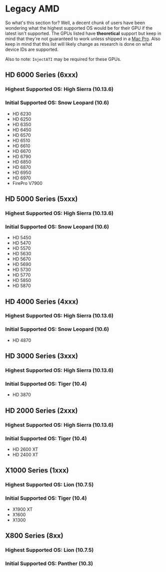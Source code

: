 # Legacy AMD

So what's this section for? Well, a decent chunk of users have been wondering what the highest supported OS would be for their GPU if the latest isn't supported. The GPUs listed have **theoretical** support but keep in mind that they're not guaranteed to work unless shipped in a [Mac Pro](https://support.apple.com/en-lamr/HT201805). Also keep in mind that this list will likely change as research is done on what device IDs are supported.

Also to note: `InjectATI` may be required for these GPUs.

## HD 6000 Series (6xxx)
### Highest Supported OS: High Sierra (10.13.6)
### Initial Supported OS: Snow Leopard (10.6)

* HD 6230
* HD 6250
* HD 6350
* HD 6450
* HD 6570
* HD 6510
* HD 6610
* HD 6670
* HD 6790
* HD 6850
* HD 6870
* HD 6950
* HD 6970
* FirePro V7900

## HD 5000 Series (5xxx)
### Highest Supported OS: High Sierra (10.13.6)
### Initial Supported OS: Snow Leopard (10.6)

* HD 5450
* HD 5470
* HD 5570
* HD 5630
* HD 5670
* HD 5690
* HD 5730
* HD 5770
* HD 5850
* HD 5870 

## HD 4000 Series (4xxx)
### Highest Supported OS: High Sierra (10.13.6)
### Initial Supported OS: Snow Leopard (10.6)

* HD 4870

## HD 3000 Series (3xxx)
### Highest Supported OS: High Sierra (10.13.6)
### Initial Supported OS: Tiger (10.4)

* HD 3870

## HD 2000 Series (2xxx)
### Highest Supported OS: High Sierra (10.13.6)
### Initial Supported OS: Tiger (10.4)

* HD 2600 XT
* HD 2400 XT

## X1000 Series (1xxx)
### Highest Supported OS: Lion (10.7.5)
### Initial Supported OS: Tiger (10.4)

* X1900 XT
* X1600
* X1300

## X800 Series (8xx)
### Highest Supported OS: Lion (10.7.5)
### Initial Supported OS: Panther (10.3)
